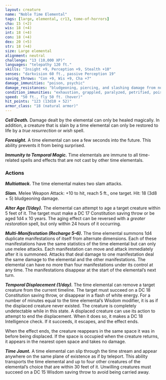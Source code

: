 ```yaml
---
layout: creature
name: "Noble Time Elemental"
tags: [large, elemental, cr13, tome-of-horrors]
cha: 15 (+2)
wis: 18 (+4)
int: 18 (+4)
con: 18 (+4)
dex: 20 (+5)
str: 18 (+4)
size: Large elemental
alignment: neutral
challenge: "13 (10,000 XP)"
languages: "telepathy 120 ft."
skills: "Insight +9, Perception +9, Stealth +10"
senses: "darkvision 60 ft., passive Perception 19"
saving_throws: "Con +9, Wis +9, Cha +7"
damage_immunities: "poison, psychic"
damage_resistances: "bludgeoning, piercing, and slashing damage from nonmagical weapons"
condition_immunities: "exhaustion, grappled, paralyzed, petrified, poisoned, prone, restrained, unconscious"
speed: "50 ft., fly 50 ft. (hover)"
hit_points: "123 (13d10 + 52)"
armor_class: "18 (natural armor)"
---
```


***Cell Death.*** Damage dealt by the elemental can only be healed
magically. In addition, a creature that is slain by a time elemental can only
be restored to life by a <i>true resurrection</i> or <i>wish</i> spell.

***Foresight.*** A time elemental can see a few seconds into the future. This
ability prevents it from being surprised.

***Immunity to Temporal Magic.*** Time elementals are immune to all
time-related spells and effects that are not cast by other time elementals.

### Actions

***Multiattack.*** The time elemental makes two slam attacks.

***Slam.*** Melee Weapon Attack: +10 to hit, reach 5 ft., one target. Hit: 18
(3d8 + 5) bludgeoning damage.

***Alter Age (1/day).*** The elemental can attempt to age a target creature
within 5 feet of it. The target must make a DC 17 Constitution saving
throw or be aged 1d4 x 10 years. The aging effect can be reversed with a
<i>greater restoration</i> spell, but only within 24 hours of it occurring.

***Multi-Manifestation (Recharge 5–6).*** The time elemental summons 1d4
duplicate manifestations of itself from alternate dimensions. Each of these
manifestations have the same statistics of the time elemental but can only
use melee attacks. Each manifestation can move and attack immediately
after it is summoned. Attacks that deal damage to one manifestation deal
the same damage to the elemental and the other manifestations.
The elemental can have no more than four manifestations under its control at
any time. The manifestations disappear at the start of the elemental’s next turn.

***Temporal Displacement (1/day).*** The time elemental can remove a target
creature from the current timeline. The target must succeed on a DC 18
Constitution saving throw, or disappear in a flash of white energy. For a number
of minutes equal to the time elemental’s Wisdom modifier, it is as if the displaced
creature never existed. The creature is completely undetectable while in this state.
A displaced creature can use its action to attempt to end the displacement.
When it does so, it makes a DC 18 Intelligence check. If it succeeds, it
escapes, and the effect ends.

When the effect ends, the creature reappears in the same space it was in
before being displaced. If the space is occupied when the creature returns,
it appears in the nearest open space and takes no damage.

***Time Jaunt.*** A time elemental can slip through the time stream and
appear anywhere on the same plane of existence as if by teleport. This
ability transports the time elemental and up to four other creatures of the
elemental’s choice that are within 30 feet of it. Unwilling creatures must
succeed on a DC 15 Wisdom saving throw to avoid being carried away.
